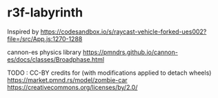 # r3f-labyrinth

Inspired by
https://codesandbox.io/s/raycast-vehicle-forked-ues002?file=/src/App.js:1270-1288

cannon-es physics library
https://pmndrs.github.io/cannon-es/docs/classes/Broadphase.html

TODO : CC-BY credits for (with modifications applied to detach wheels)
https://market.pmnd.rs/model/zombie-car
https://creativecommons.org/licenses/by/2.0/
